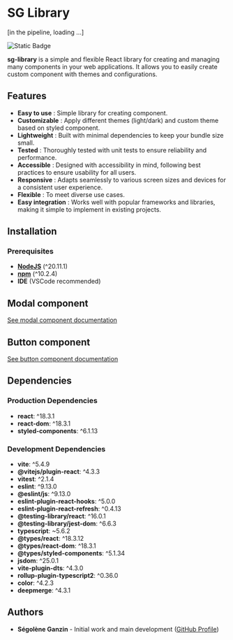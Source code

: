 # SG Library

[in the pipeline, loading ...]

![Static Badge](https://img.shields.io/badge/Made_with-ReactJS-blue)

<!-- ![Static Badge](https://img.shields.io/badge/Publish_on-npm-red) -->

<!-- 🖥 [Tester la librairie sur CodeSandBox](https://codesandbox.io/p/devbox/sg-modal-lib-test-kgm332) -->

<!-- 🔎 [Voir la librairie sur npm](https://www.npmjs.com/package/sg-modal-lib) -->

**sg-library** is a simple and flexible React library for creating and managing many components in your web applications.
It allows you to easily create custom component with themes and configurations.

## Features

- **Easy to use** : Simple library for creating component.
- **Customizable** : Apply different themes (light/dark) and custom theme based on styled component.
- **Lightweight** : Built with minimal dependencies to keep your bundle size small.
- **Tested** : Thoroughly tested with unit tests to ensure reliability and performance.
- **Accessible** : Designed with accessibility in mind, following best practices to ensure usability for all users.
- **Responsive** : Adapts seamlessly to various screen sizes and devices for a consistent user experience.
- **Flexible** : To meet diverse use cases.
- **Easy integration** : Works well with popular frameworks and libraries, making it simple to implement in existing projects.

## Installation

### Prerequisites

- **[NodeJS](https://nodejs.org/fr/)** (^20.11.1)
- **[npm](https://www.npmjs.com/)** (^10.2.4)
- **IDE** (VSCode recommended)

<!-- To install the `sg-library` library, you can use npm, pnpm or yarn :

```
npm install sg-modal-lib
```

or

```
pnpm install sg-modal-lib
```

or

```
yarn add sg-modal-lib
``` -->

## Modal component

[See modal component documentation](./docs/modal.md)

## Button component

[See button component documentation](./docs/button.md)

## Dependencies

### Production Dependencies

- **react**: ^18.3.1
- **react-dom**: ^18.3.1
- **styled-components**: ^6.1.13

### Development Dependencies

- **vite**: ^5.4.9
- **@vitejs/plugin-react**: ^4.3.3
- **vitest**: ^2.1.4
- **eslint**: ^9.13.0
- **@eslint/js**: ^9.13.0
- **eslint-plugin-react-hooks**: ^5.0.0
- **eslint-plugin-react-refresh**: ^0.4.13
- **@testing-library/react**: ^16.0.1
- **@testing-library/jest-dom**: ^6.6.3
- **typescript**: ~5.6.2
- **@types/react**: ^18.3.12
- **@types/react-dom**: ^18.3.1
- **@types/styled-components**: ^5.1.34
- **jsdom**: ^25.0.1
- **vite-plugin-dts**: ^4.3.0
- **rollup-plugin-typescript2**: ^0.36.0
- **color**: ^4.2.3
- **deepmerge**: ^4.3.1

## Authors

- **Ségolène Ganzin** - Initial work and main development ([GitHub Profile](https://github.com/segoleneganzin/))
